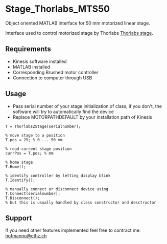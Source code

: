 # Stage_Thorlabs_MTS50
Object oriented MATLAB interface for 50 mm motorized linear stage.

Interface used to control motorized stage by Thorlabs [Thorlabs stage](https://www.thorlabs.com/newgrouppage9.cfm?objectgroup_id=3002).

## Requirements
*  Kinesis software installed
*  MATLAB installed
*  Corresponding Brushed motor controller
*  Connection to computer through USB

## Usage

*  Pass serial number of your stage initialization of class, if you don't, the software will try to automatically find the device
*  Replace MOTORPATHDEFAULT by your installation path of Kinesis

```
T = ThorlabsZStage(serialnumber);

% move stage to a position
T.pos = 25; % 0 ... 50 mm

% read current stage position
currPos = T.pos; % mm

% home stage
T.Home();

% identify controller by letting display blink
T.Identify();

% manually connect or disconnect device using
T.Connect(serialnumber);
T.Disconnect();
% but this is usually handled by class constructor and desctructor
```


## Support

If you need other features implemented feel free to contract me: hofmannu@ethz.ch